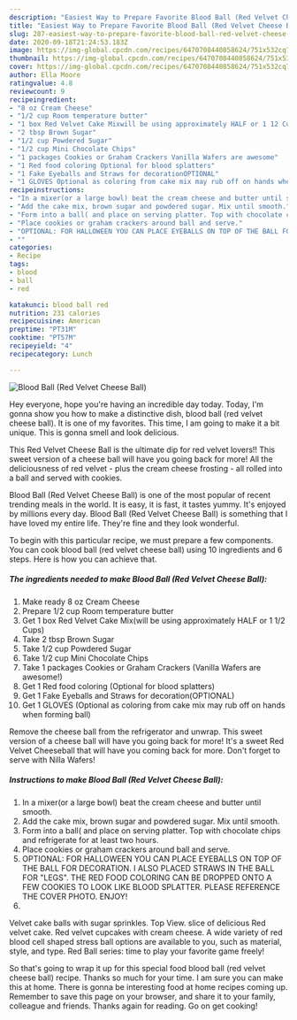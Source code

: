 ```yaml
---
description: "Easiest Way to Prepare Favorite Blood Ball (Red Velvet Cheese Ball)"
title: "Easiest Way to Prepare Favorite Blood Ball (Red Velvet Cheese Ball)"
slug: 287-easiest-way-to-prepare-favorite-blood-ball-red-velvet-cheese-ball
date: 2020-09-18T21:24:53.183Z
image: https://img-global.cpcdn.com/recipes/6470708440858624/751x532cq70/blood-ball-red-velvet-cheese-ball-recipe-main-photo.jpg
thumbnail: https://img-global.cpcdn.com/recipes/6470708440858624/751x532cq70/blood-ball-red-velvet-cheese-ball-recipe-main-photo.jpg
cover: https://img-global.cpcdn.com/recipes/6470708440858624/751x532cq70/blood-ball-red-velvet-cheese-ball-recipe-main-photo.jpg
author: Ella Moore
ratingvalue: 4.8
reviewcount: 9
recipeingredient:
- "8 oz Cream Cheese"
- "1/2 cup Room temperature butter"
- "1 box Red Velvet Cake Mixwill be using approximately HALF or 1 12 Cups"
- "2 tbsp Brown Sugar"
- "1/2 cup Powdered Sugar"
- "1/2 cup Mini Chocolate Chips"
- "1 packages Cookies or Graham Crackers Vanilla Wafers are awesome"
- "1 Red food coloring Optional for blood splatters"
- "1 Fake Eyeballs and Straws for decorationOPTIONAL"
- "1 GLOVES Optional as coloring from cake mix may rub off on hands when forming ball"
recipeinstructions:
- "In a mixer(or a large bowl) beat the cream cheese and butter until smooth."
- "Add the cake mix, brown sugar and powdered sugar. Mix until smooth."
- "Form into a ball( and place on serving platter. Top with chocolate chips and refrigerate for at least two hours."
- "Place cookies or graham crackers around ball and serve."
- "OPTIONAL: FOR HALLOWEEN YOU CAN PLACE EYEBALLS ON TOP OF THE BALL FOR DECORATION. I ALSO PLACED STRAWS IN THE BALL FOR &#34;LEGS&#34;. THE RED FOOD COLORING CAN BE DROPPED ONTO A FEW COOKIES TO LOOK LIKE BLOOD SPLATTER. PLEASE REFERENCE THE COVER PHOTO. ENJOY!"
- ""
categories:
- Recipe
tags:
- blood
- ball
- red

katakunci: blood ball red 
nutrition: 231 calories
recipecuisine: American
preptime: "PT31M"
cooktime: "PT57M"
recipeyield: "4"
recipecategory: Lunch

---
```



![Blood Ball (Red Velvet Cheese Ball)](https://img-global.cpcdn.com/recipes/6470708440858624/751x532cq70/blood-ball-red-velvet-cheese-ball-recipe-main-photo.jpg)

Hey everyone, hope you're having an incredible day today. Today, I'm gonna show you how to make a distinctive dish, blood ball (red velvet cheese ball). It is one of my favorites. This time, I am going to make it a bit unique. This is gonna smell and look delicious.

This Red Velvet Cheese Ball is the ultimate dip for red velvet lovers!! This sweet version of a cheese ball will have you going back for more! All the deliciousness of red velvet - plus the cream cheese frosting - all rolled into a ball and served with cookies.

Blood Ball (Red Velvet Cheese Ball) is one of the most popular of recent trending meals in the world. It is easy, it is fast, it tastes yummy. It's enjoyed by millions every day. Blood Ball (Red Velvet Cheese Ball) is something that I have loved my entire life. They're fine and they look wonderful.


To begin with this particular recipe, we must prepare a few components. You can cook blood ball (red velvet cheese ball) using 10 ingredients and 6 steps. Here is how you can achieve that.

<!--inarticleads1-->

##### The ingredients needed to make Blood Ball (Red Velvet Cheese Ball):

1. Make ready 8 oz Cream Cheese
1. Prepare 1/2 cup Room temperature butter
1. Get 1 box Red Velvet Cake Mix(will be using approximately HALF or 1 1/2 Cups)
1. Take 2 tbsp Brown Sugar
1. Take 1/2 cup Powdered Sugar
1. Take 1/2 cup Mini Chocolate Chips
1. Take 1 packages Cookies or Graham Crackers (Vanilla Wafers are awesome!)
1. Get 1 Red food coloring (Optional for blood splatters)
1. Get 1 Fake Eyeballs and Straws for decoration(OPTIONAL)
1. Get 1 GLOVES (Optional as coloring from cake mix may rub off on hands when forming ball)


Remove the cheese ball from the refrigerator and unwrap. This sweet version of a cheese ball will have you going back for more! It&#39;s a sweet Red Velvet Cheeseball that will have you coming back for more. Don&#39;t forget to serve with Nilla Wafers! 

<!--inarticleads2-->

##### Instructions to make Blood Ball (Red Velvet Cheese Ball):

1. In a mixer(or a large bowl) beat the cream cheese and butter until smooth.
1. Add the cake mix, brown sugar and powdered sugar. Mix until smooth.
1. Form into a ball( and place on serving platter. Top with chocolate chips and refrigerate for at least two hours.
1. Place cookies or graham crackers around ball and serve.
1. OPTIONAL: FOR HALLOWEEN YOU CAN PLACE EYEBALLS ON TOP OF THE BALL FOR DECORATION. I ALSO PLACED STRAWS IN THE BALL FOR &#34;LEGS&#34;. THE RED FOOD COLORING CAN BE DROPPED ONTO A FEW COOKIES TO LOOK LIKE BLOOD SPLATTER. PLEASE REFERENCE THE COVER PHOTO. ENJOY!
1. 


Velvet cake balls with sugar sprinkles. Top View. slice of delicious Red velvet cake. Red velvet cupcakes with cream cheese. A wide variety of red blood cell shaped stress ball options are available to you, such as material, style, and type. Red Ball series: time to play your favorite game freely! 

So that's going to wrap it up for this special food blood ball (red velvet cheese ball) recipe. Thanks so much for your time. I am sure you can make this at home. There is gonna be interesting food at home recipes coming up. Remember to save this page on your browser, and share it to your family, colleague and friends. Thanks again for reading. Go on get cooking!

